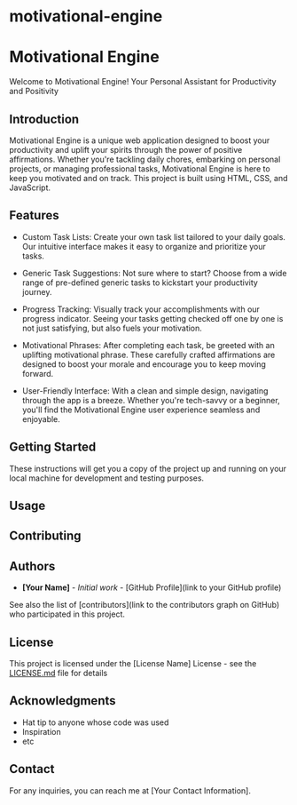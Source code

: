 # motivational-engine

# Motivational Engine

Welcome to Motivational Engine!
Your Personal Assistant for Productivity and Positivity

## Introduction

Motivational Engine is a unique web application designed to boost your productivity and uplift your spirits through the power of positive affirmations. Whether you're tackling daily chores, embarking on personal projects, or managing professional tasks, Motivational Engine is here to keep you motivated and on track. This project is built using HTML, CSS, and JavaScript.

## Features

- Custom Task Lists: Create your own task list tailored to your daily goals. Our intuitive interface makes it easy to organize and prioritize your tasks.

- Generic Task Suggestions: Not sure where to start? Choose from a wide range of pre-defined generic tasks to kickstart your productivity journey.

- Progress Tracking: Visually track your accomplishments with our progress indicator. Seeing your tasks getting checked off one by one is not just satisfying, but also fuels your motivation.

- Motivational Phrases: After completing each task, be greeted with an uplifting motivational phrase. These carefully crafted affirmations are designed to boost your morale and encourage you to keep moving forward.

- User-Friendly Interface: With a clean and simple design, navigating through the app is a breeze. Whether you're tech-savvy or a beginner, you'll find the Motivational Engine user experience seamless and enjoyable.

## Getting Started

These instructions will get you a copy of the project up and running on your local machine for development and testing purposes.

## Usage

## Contributing

## Authors

- **[Your Name]** - _Initial work_ - [GitHub Profile](link to your GitHub profile)

See also the list of [contributors](link to the contributors graph on GitHub) who participated in this project.

## License

This project is licensed under the [License Name] License - see the [LICENSE.md](LICENSE.md) file for details

## Acknowledgments

- Hat tip to anyone whose code was used
- Inspiration
- etc

## Contact

For any inquiries, you can reach me at [Your Contact Information].
